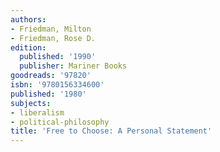 ```yaml
---
authors:
- Friedman, Milton
- Friedman, Rose D.
edition:
  published: '1990'
  publisher: Mariner Books
goodreads: '97820'
isbn: '9780156334600'
published: '1980'
subjects:
- liberalism
- political-philosophy
title: 'Free to Choose: A Personal Statement'
---
```


